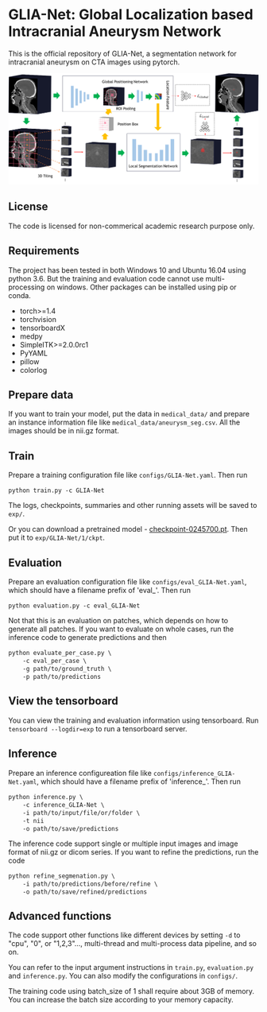 # GLIA-Net: Global Localization based Intracranial Aneurysm Network

This is the official repository of GLIA-Net, a segmentation network for 
intracranial aneurysm on CTA images using pytorch. 

![Network structure](artworks/workflow.png)

## License
The code is licensed for non-commerical academic research purpose only.

## Requirements
The project has been tested in both Windows 10 and Ubuntu 16.04 using python 3.6.
But the training and evaluation code cannot use multi-processing on windows.
Other packages can be installed using pip or conda.

* torch>=1.4
* torchvision
* tensorboardX
* medpy
* SimpleITK>=2.0.0rc1
* PyYAML
* pillow
* colorlog


## Prepare data
If you want to train your model, put the data in `medical_data/` and 
prepare an instance information file like `medical_data/aneurysm_seg.csv`.
All the images should be in nii.gz format.

## Train
Prepare a training configuration file like `configs/GLIA-Net.yaml`.
Then run
```
python train.py -c GLIA-Net
```
The logs, checkpoints, summaries and other running assets will be saved to `exp/`.

Or you can download a pretrained model - [checkpoint-0245700.pt](https://github.com/MeteorsHub/GLIA-Net/releases/download/v1.0/checkpoint-0245700.pt).
Then put it to `exp/GLIA-Net/1/ckpt`.

## Evaluation
Prepare an evaluation configuration file like `configs/eval_GLIA-Net.yaml`, 
which should have a filename prefix of 'eval_'.
Then run
```
python evaluation.py -c eval_GLIA-Net
```
Not that this is an evaluation on patches, which depends on how to generate all patches.
If you want to evaluate on whole cases, run the inference code to generate predictions and then
```
python evaluate_per_case.py \
    -c eval_per_case \
    -g path/to/ground_truth \
    -p path/to/predictions
```

## View the tensorboard
You can view the training and evaluation information using tensorboard.
Run `tensorboard --logdir=exp` to run a tensorboard server.

## Inference
Prepare an inference configureation file like `configs/inference_GLIA-Net.yaml`,
which should have a filename prefix of 'inference_'.
Then run
```
python inference.py \
    -c inference_GLIA-Net \
    -i path/to/input/file/or/folder \
    -t nii
    -o path/to/save/predictions
```
The inference code support single or multiple input images and image format of nii.gz or dicom series.
If you want to refine the predictions, run the code
```
python refine_segmenation.py \
    -i path/to/predictions/before/refine \
    -o path/to/save/refined/predictions
```

## Advanced functions
The code support other functions like different devices by setting `-d` to "cpu", "0", or "1,2,3"...,
multi-thread and multi-process data pipeline, and so on.

You can refer to the input argument instructions in `train.py`, `evaluation.py` and `inference.py`.
You can also modify the configurations in `configs/`.

The training code using batch_size of 1 shall require about 3GB of memory. 
You can increase the batch size according to your memory capacity.
